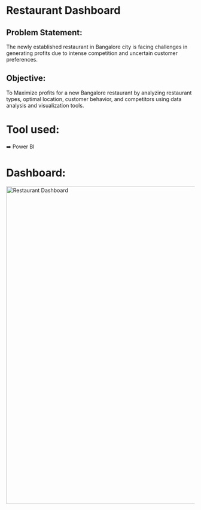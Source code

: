 # Restaurant Dashboard

## Problem Statement:
The newly established restaurant in Bangalore city is facing challenges in generating profits due to intense competition and uncertain customer preferences.

## Objective:
To Maximize profits for a new Bangalore restaurant by analyzing restaurant types, optimal location, customer behavior, and competitors using data analysis and visualization tools.

# Tool used:
 ➡️ Power BI

 # Dashboard:
 <img width="850" alt="Restaurant Dashboard" src="https://github.com/ik001/Restaurant_Dashboard/assets/105151625/8320e465-1be2-4435-aef9-99258953f167">


  
